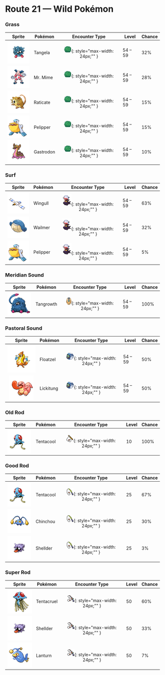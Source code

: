 # Route 21 — Wild Pokémon

### Grass

| Sprite | Pokémon | Encounter Type | Level | Chance |
|:------:|---------|:--------------:|-------|--------|
| ![Tangela](../../assets/sprites/tangela/front.gif "The vines that cloak its entire body are always jiggling. They effectively unnerve its foes.") | Tangela | ![Grass](../../assets/encounter_types/grass.png "Grass"){: style="max-width: 24px;"" } | 54 – 59 | 32% |
| ![Mr. Mime](../../assets/sprites/mr-mime/front.gif "A skilled mime from birth, it gains the ability to create invisible objects as it matures.") | Mr. Mime | ![Grass](../../assets/encounter_types/grass.png "Grass"){: style="max-width: 24px;"" } | 54 – 59 | 28% |
| ![Raticate](../../assets/sprites/raticate/front.gif "Gnaws on anything with its tough fangs. It can even topple concrete buildings by gnawing on them.") | Raticate | ![Grass](../../assets/encounter_types/grass.png "Grass"){: style="max-width: 24px;"" } | 54 – 59 | 15% |
| ![Pelipper](../../assets/sprites/pelipper/front.gif "It protects its young in its beak. It bobs on waves, resting on them on days when the waters are calm.") | Pelipper | ![Grass](../../assets/encounter_types/grass.png "Grass"){: style="max-width: 24px;"" } | 54 – 59 | 15% |
| ![Gastrodon](../../assets/sprites/gastrodon/front.gif "When its natural enemy attacks, it oozes purple fluid and escapes.") | Gastrodon | ![Grass](../../assets/encounter_types/grass.png "Grass"){: style="max-width: 24px;"" } | 54 – 59 | 10% |

### Surf

| Sprite | Pokémon | Encounter Type | Level | Chance |
|:------:|---------|:--------------:|-------|--------|
| ![Wingull](../../assets/sprites/wingull/front.gif "It soars on updrafts without flapping its wings. It makes a nest on sheer cliffs at the sea’s edge.") | Wingull | ![Surf](../../assets/encounter_types/surf.png "Surf"){: style="max-width: 24px;"" } | 54 – 59 | 63% |
| ![Wailmer](../../assets/sprites/wailmer/front.gif "It bounces playfully like a ball. The more seawater it swallows, the higher it bounces.") | Wailmer | ![Surf](../../assets/encounter_types/surf.png "Surf"){: style="max-width: 24px;"" } | 54 – 59 | 32% |
| ![Pelipper](../../assets/sprites/pelipper/front.gif "It protects its young in its beak. It bobs on waves, resting on them on days when the waters are calm.") | Pelipper | ![Surf](../../assets/encounter_types/surf.png "Surf"){: style="max-width: 24px;"" } | 54 – 59 | 5% |

### Meridian Sound

| Sprite | Pokémon | Encounter Type | Level | Chance |
|:------:|---------|:--------------:|-------|--------|
| ![Tangrowth](../../assets/sprites/tangrowth/front.gif "When it remains still, it appears to be a large shrub. Unsuspecting prey that wander near get ensnared by its vines.") | Tangrowth | ![Meridian Sound](../../assets/encounter_types/meridian_sound.png "Meridian Sound"){: style="max-width: 24px;"" } | 54 – 59 | 100% |

### Pastoral Sound

| Sprite | Pokémon | Encounter Type | Level | Chance |
|:------:|---------|:--------------:|-------|--------|
| ![Floatzel](../../assets/sprites/floatzel/front.gif "With its flotation sac inflated, it can carry people on its back. It deflates the sac before it dives.") | Floatzel | ![Pastoral Sound](../../assets/encounter_types/pastoral_sound.png "Pastoral Sound"){: style="max-width: 24px;"" } | 54 – 59 | 50% |
| ![Lickitung](../../assets/sprites/lickitung/front.gif "Its tongue has well-developed nerves that run to the very tip, so it can be deftly manipulated.") | Lickitung | ![Pastoral Sound](../../assets/encounter_types/pastoral_sound.png "Pastoral Sound"){: style="max-width: 24px;"" } | 54 – 59 | 50% |

### Old Rod

| Sprite | Pokémon | Encounter Type | Level | Chance |
|:------:|---------|:--------------:|-------|--------|
| ![Tentacool](../../assets/sprites/tentacool/front.gif "When the tide goes out, dehydrated TENTACOOL remains can be found washed up on the shore.") | Tentacool | ![Old Rod](../../assets/encounter_types/old_rod.png "Old Rod"){: style="max-width: 24px;"" } | 10 | 100% |

### Good Rod

| Sprite | Pokémon | Encounter Type | Level | Chance |
|:------:|---------|:--------------:|-------|--------|
| ![Tentacool](../../assets/sprites/tentacool/front.gif "When the tide goes out, dehydrated TENTACOOL remains can be found washed up on the shore.") | Tentacool | ![Good Rod](../../assets/encounter_types/good_rod.png "Good Rod"){: style="max-width: 24px;"" } | 25 | 67% |
| ![Chinchou](../../assets/sprites/chinchou/front.gif "It shoots positive and negative electricity between the tips of its two antennae and zaps its enemies.") | Chinchou | ![Good Rod](../../assets/encounter_types/good_rod.png "Good Rod"){: style="max-width: 24px;"" } | 25 | 30% |
| ![Shellder](../../assets/sprites/shellder/front.gif "It swims facing backward by opening and closing its two-piece shell. It is surprisingly fast.") | Shellder | ![Good Rod](../../assets/encounter_types/good_rod.png "Good Rod"){: style="max-width: 24px;"" } | 25 | 3% |

### Super Rod

| Sprite | Pokémon | Encounter Type | Level | Chance |
|:------:|---------|:--------------:|-------|--------|
| ![Tentacruel](../../assets/sprites/tentacruel/front.gif "Its 80 tentacles absorb water and stretch almost endlessly to constrict its prey and enemies.") | Tentacruel | ![Super Rod](../../assets/encounter_types/super_rod.png "Super Rod"){: style="max-width: 24px;"" } | 50 | 60% |
| ![Shellder](../../assets/sprites/shellder/front.gif "It swims facing backward by opening and closing its two-piece shell. It is surprisingly fast.") | Shellder | ![Super Rod](../../assets/encounter_types/super_rod.png "Super Rod"){: style="max-width: 24px;"" } | 50 | 33% |
| ![Lanturn](../../assets/sprites/lanturn/front.gif "The light it emits is so bright that it can illuminate the sea’s surface from a depth of over three miles.") | Lanturn | ![Super Rod](../../assets/encounter_types/super_rod.png "Super Rod"){: style="max-width: 24px;"" } | 50 | 7% |

